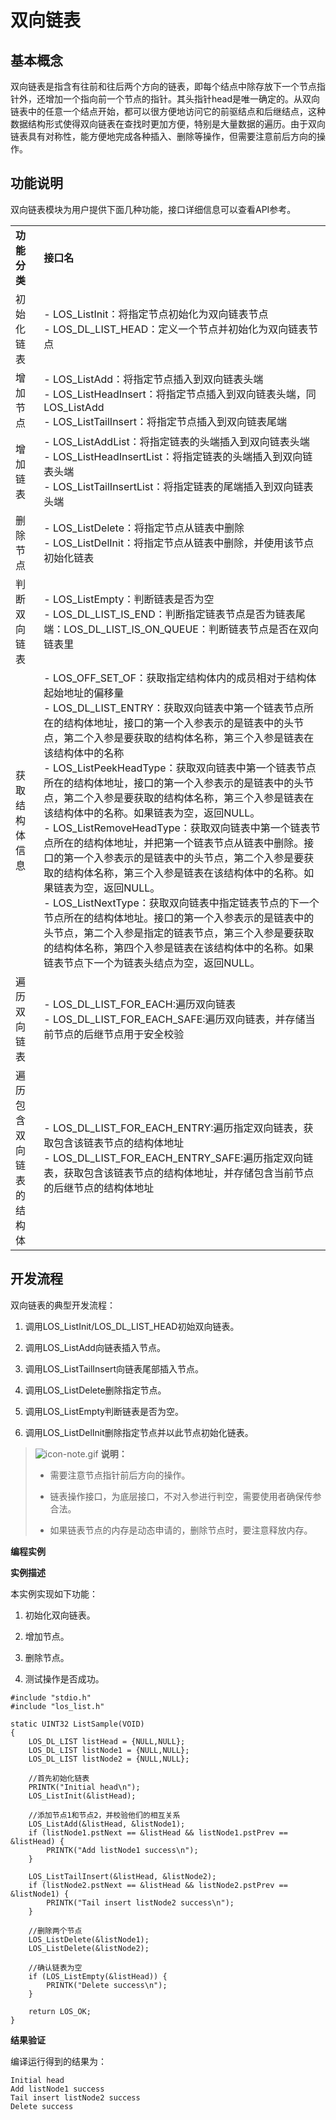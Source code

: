 # 双向链表


## 基本概念

双向链表是指含有往前和往后两个方向的链表，即每个结点中除存放下一个节点指针外，还增加一个指向前一个节点的指针。其头指针head是唯一确定的。从双向链表中的任意一个结点开始，都可以很方便地访问它的前驱结点和后继结点，这种数据结构形式使得双向链表在查找时更加方便，特别是大量数据的遍历。由于双向链表具有对称性，能方便地完成各种插入、删除等操作，但需要注意前后方向的操作。


## 功能说明

双向链表模块为用户提供下面几种功能，接口详细信息可以查看API参考。

  | | |
| -------- | -------- |
| **功能分类** | **接口名** | 
| 初始化链表 | -&nbsp;LOS_ListInit：将指定节点初始化为双向链表节点<br/>-&nbsp;LOS_DL_LIST_HEAD：定义一个节点并初始化为双向链表节点 | 
| 增加节点 | -&nbsp;LOS_ListAdd：将指定节点插入到双向链表头端<br/>-&nbsp;LOS_ListHeadInsert：将指定节点插入到双向链表头端，同LOS_ListAdd<br/>-&nbsp;LOS_ListTailInsert：将指定节点插入到双向链表尾端 | 
| 增加链表 | -&nbsp;LOS_ListAddList：将指定链表的头端插入到双向链表头端<br/>-&nbsp;LOS_ListHeadInsertList：将指定链表的头端插入到双向链表头端<br/>-&nbsp;LOS_ListTailInsertList：将指定链表的尾端插入到双向链表头端 | 
| 删除节点 | -&nbsp;LOS_ListDelete：将指定节点从链表中删除<br/>-&nbsp;LOS_ListDelInit：将指定节点从链表中删除，并使用该节点初始化链表 | 
| 判断双向链表 | -&nbsp;LOS_ListEmpty：判断链表是否为空<br/>-&nbsp;LOS_DL_LIST_IS_END：判断指定链表节点是否为链表尾端：LOS_DL_LIST_IS_ON_QUEUE：判断链表节点是否在双向链表里 | 
| 获取结构体信息 | -&nbsp;LOS_OFF_SET_OF：获取指定结构体内的成员相对于结构体起始地址的偏移量<br/>-&nbsp;LOS_DL_LIST_ENTRY：获取双向链表中第一个链表节点所在的结构体地址，接口的第一个入参表示的是链表中的头节点，第二个入参是要获取的结构体名称，第三个入参是链表在该结构体中的名称<br/>-&nbsp;LOS_ListPeekHeadType：获取双向链表中第一个链表节点所在的结构体地址，接口的第一个入参表示的是链表中的头节点，第二个入参是要获取的结构体名称，第三个入参是链表在该结构体中的名称。如果链表为空，返回NULL。<br/>-&nbsp;LOS_ListRemoveHeadType：获取双向链表中第一个链表节点所在的结构体地址，并把第一个链表节点从链表中删除。接口的第一个入参表示的是链表中的头节点，第二个入参是要获取的结构体名称，第三个入参是链表在该结构体中的名称。如果链表为空，返回NULL。<br/>-&nbsp;LOS_ListNextType：获取双向链表中指定链表节点的下一个节点所在的结构体地址。接口的第一个入参表示的是链表中的头节点，第二个入参是指定的链表节点，第三个入参是要获取的结构体名称，第四个入参是链表在该结构体中的名称。如果链表节点下一个为链表头结点为空，返回NULL。| 
| 遍历双向链表 | -&nbsp;LOS_DL_LIST_FOR_EACH:遍历双向链表<br/>-&nbsp;LOS_DL_LIST_FOR_EACH_SAFE:遍历双向链表，并存储当前节点的后继节点用于安全校验 | 
| 遍历包含双向链表的结构体 | -&nbsp;LOS_DL_LIST_FOR_EACH_ENTRY:遍历指定双向链表，获取包含该链表节点的结构体地址<br/>-&nbsp;LOS_DL_LIST_FOR_EACH_ENTRY_SAFE:遍历指定双向链表，获取包含该链表节点的结构体地址，并存储包含当前节点的后继节点的结构体地址 | 


## 开发流程

双向链表的典型开发流程：

1. 调用LOS_ListInit/LOS_DL_LIST_HEAD初始双向链表。

2. 调用LOS_ListAdd向链表插入节点。

3. 调用LOS_ListTailInsert向链表尾部插入节点。

4. 调用LOS_ListDelete删除指定节点。

5. 调用LOS_ListEmpty判断链表是否为空。

6. 调用LOS_ListDelInit删除指定节点并以此节点初始化链表。


> ![icon-note.gif](public_sys-resources/icon-note.gif) **说明：**
> - 需要注意节点指针前后方向的操作。
> 
> - 链表操作接口，为底层接口，不对入参进行判空，需要使用者确保传参合法。
> 
> - 如果链表节点的内存是动态申请的，删除节点时，要注意释放内存。


 **编程实例** 

**实例描述**


本实例实现如下功能：


1. 初始化双向链表。

2. 增加节点。

3. 删除节点。

4. 测试操作是否成功。


  
```
#include "stdio.h"
#include "los_list.h"

static UINT32 ListSample(VOID)
{
    LOS_DL_LIST listHead = {NULL,NULL};
    LOS_DL_LIST listNode1 = {NULL,NULL};
    LOS_DL_LIST listNode2 = {NULL,NULL};

    //首先初始化链表
    PRINTK("Initial head\n");
    LOS_ListInit(&listHead);

    //添加节点1和节点2，并校验他们的相互关系
    LOS_ListAdd(&listHead, &listNode1);
    if (listNode1.pstNext == &listHead && listNode1.pstPrev == &listHead) {
        PRINTK("Add listNode1 success\n");
    }

    LOS_ListTailInsert(&listHead, &listNode2);
    if (listNode2.pstNext == &listHead && listNode2.pstPrev == &listNode1) {
        PRINTK("Tail insert listNode2 success\n");
    }

    //删除两个节点
    LOS_ListDelete(&listNode1);
    LOS_ListDelete(&listNode2);

    //确认链表为空
    if (LOS_ListEmpty(&listHead)) {
        PRINTK("Delete success\n");
    }

    return LOS_OK;
}
```


**结果验证**


编译运行得到的结果为：


  
```
Initial head 
Add listNode1 success 
Tail insert listNode2 success
Delete success
```
